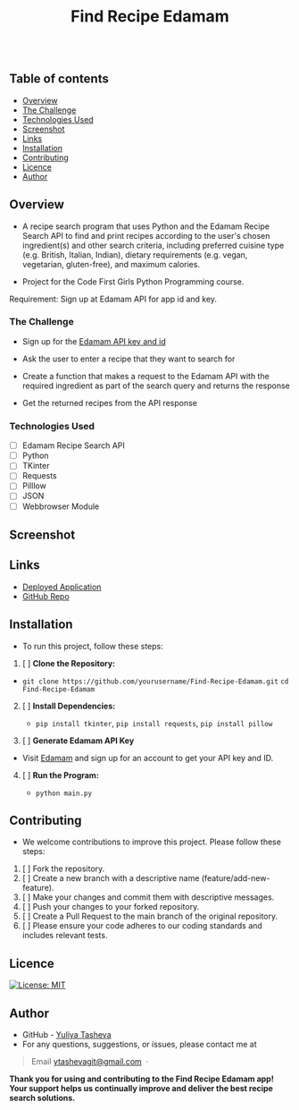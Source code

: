 <h1 align="center">Find Recipe Edamam</h1>
<br>
  <a href="https://github.com/YTasheva">
      <img src="https://img.shields.io/badge/SayThanks.io-%E2%98%BC-1EAEDB.svg?style=for-the-badge" alt=""></a>
  <a href="https://github.com/YTasheva/Find-Recipe-Edamam/graphs/contributors">
      <img src="https://img.shields.io/github/contributors/YTasheva/Find-Recipe-Edamam.svg?style=for-the-badge" alt=""></a>
  <a href="https://github.com/YTasheva/Find-Recipe-Edamam/issues">
      <img src="https://img.shields.io/github/issues/YTasheva/Find-Recipe-Edamam.svg?style=for-the-badge" alt=""></a>
  <a href="https://github.com/YTasheva/Find-Recipe-Edamam/network/members">
      <img src="https://img.shields.io/github/forks/YTasheva/Find-Recipe-Edamam.svg?style=for-the-badge" alt=""></a>

  ## Table of contents

- [Overview](#overview)
 - [The Challenge](#the-challenge)
 - [Technologies Used](#technologies-used)
- [Screenshot](#screenshot)
- [Links](#links)
- [Installation](#installation)
- [Contributing](#contributing)
- [Licence](#licence)
- [Author](#author)




## Overview

- A recipe search program that uses Python and the Edamam Recipe Search API to find and print recipes according to the user's chosen ingredient(s) and other search criteria, including preferred cuisine type (e.g. British, Italian, Indian), dietary requirements (e.g. vegan, vegetarian, gluten-free), and maximum calories.

- Project for the Code First Girls Python Programming course.

Requirement: Sign up at Edamam API for app id and key.


### The Challenge

- Sign up for the [Edamam API key and id](https://developer.edamam.com/edamam-docs-recipe-api)

- Ask the user to enter a recipe that they want to search for
- Create a function that makes a request to the Edamam API with the required ingredient as part of the search query and returns the response
- Get the returned recipes from the API response

### Technologies Used

  - [ ] Edamam Recipe Search API
  - [ ] Python
  - [ ] TKinter
  - [ ] Requests
  - [ ] Pilllow
  - [ ] JSON
  - [ ] Webbrowser Module

## Screenshot



## Links

- [Deployed Application](https://YTasheva.github.io/Find-Recipe-Edamam/)
- [GitHub Repo](https://github.com/andrewyu22/Find-Recipe-Edamam)

## Installation

- To run this project, follow these steps:

1. [ ] **Clone the Repository:**
  - `git clone https://github.com/yourusername/Find-Recipe-Edamam.git`
`cd Find-Recipe-Edamam`

2. [ ] **Install Dependencies:**

   - `pip install tkinter`, `pip install requests`, `pip install pillow` 
   
3. [ ] **Generate Edamam API Key**

 - Visit [Edamam](https://www.edamam.com) and sign up for an account to get your API key and ID.

4. [ ] **Run the Program:**

   - `python main.py`

## Contributing

- We welcome contributions to improve this project. Please follow these steps:

1. [ ] Fork the repository.
2. [ ] Create a new branch with a descriptive name (feature/add-new-feature).
3. [ ] Make your changes and commit them with descriptive messages.
4. [ ] Push your changes to your forked repository.
5. [ ] Create a Pull Request to the main branch of the original repository.
6. [ ] Please ensure your code adheres to our coding standards and includes relevant tests.

## Licence

[![License: MIT](https://img.shields.io/badge/License-MIT-yellow.svg)](https://opensource.org/licenses/MIT)

## Author

- GitHub - [Yuliya Tasheva](https://github.com/YTasheva)
- For any questions, suggestions, or issues, please contact me at
  
> Email [ytashevagit@gmail.com](#) &nbsp;&middot;&nbsp;

**Thank you for using and contributing to the Find Recipe Edamam app! Your support helps us continually improve and deliver the best recipe search solutions.**





